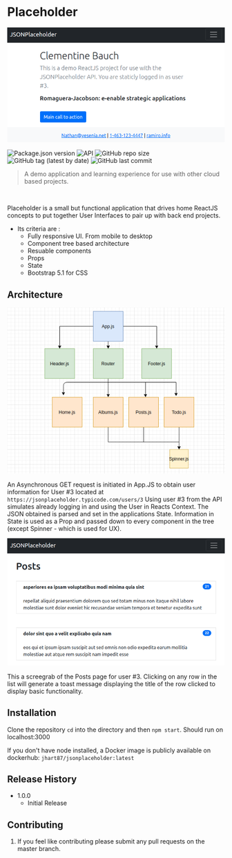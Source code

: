 # Placeholder

![placeholder](./home.png)

![Package.json version](https://img.shields.io/github/package-json/v/hart87/placeholder?style=for-the-badge)
![API](https://img.shields.io/badge/API-jsonplaceholder.typicode.com-informational?style=for-the-badge)
![GitHub repo size](https://img.shields.io/github/repo-size/hart87/placeholder?style=for-the-badge)
![GitHub tag (latest by date)](https://img.shields.io/github/v/tag/hart87/placeholder?style=for-the-badge)
![GitHub last commit](https://img.shields.io/github/last-commit/hart87/placeholder?style=for-the-badge)


> A demo application and learning experience for use with other cloud based projects.

<br>

Placeholder is a small but functional application that drives home ReactJS concepts to put together User Interfaces to pair up with back end projects.

* Its criteria are : 
    * Fully responsive UI. From mobile to desktop
    * Component tree based architecture
    * Resuable components
    * Props
    * State
    * Bootstrap 5.1 for CSS

## Architecture
![placeholder](./tree.png)

An Asynchronous GET request is initiated in App.JS to obtain user information for User #3 located at ``https://jsonplaceholder.typicode.com/users/3`` Using user #3 from the API simulates already logging in and using the User in Reacts Context. The JSON obtained is parsed and set in the applications State. Information in State is used as a Prop and passed down to every component in the tree (except Spinner - which is used for UX). 

![placeholder](./posts.png)

This a screegrab of the Posts page for user #3. Clicking on any row in the list will generate a toast message displaying the title of the row clicked to display basic functionality.

## Installation
Clone the repository ``cd`` into the directory and then ``npm start``. Should run on localhost:3000

If you don't have node installed, a Docker image is publicly available on dockerhub: ``jhart87/jsonplaceholder:latest``


## Release History

* 1.0.0
    * Initial Release


## Contributing

1. If you feel like contributing please submit any pull requests on the master branch. 

<!-- Markdown link & img dfn's -->
[npm-image]: https://img.shields.io/npm/v/datadog-metrics.svg?style=flat-square
[npm-url]: https://npmjs.org/package/datadog-metrics
[npm-downloads]: https://img.shields.io/npm/dm/datadog-metrics.svg?style=flat-square
[travis-image]: https://img.shields.io/travis/dbader/node-datadog-metrics/master.svg?style=flat-square
[travis-url]: https://travis-ci.org/dbader/node-datadog-metrics
[wiki]: https://github.com/yourname/yourproject/wiki